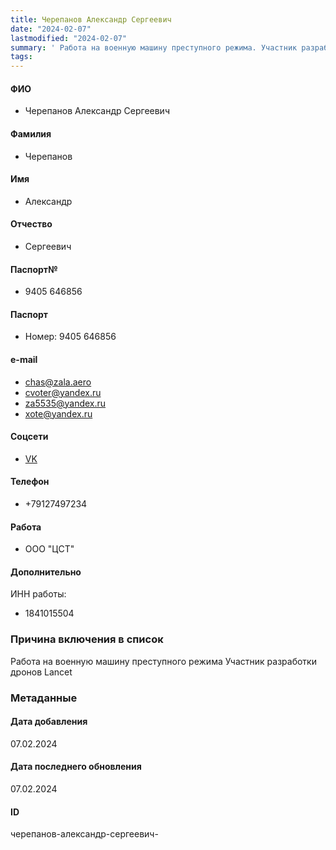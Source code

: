 ```yaml
---
title: Черепанов Александр Сергеевич
date: "2024-02-07"
lastmodified: "2024-02-07"
summary: ' Работа на военную машину преступного режима. Участник разработки дронов Lancet'
tags: 
---
```

<!--# pp2-->
<!--## Фигурант-->
<!--### Личные данные-->
#### ФИО
- Черепанов Александр Сергеевич
#### Фамилия
- Черепанов
#### Имя
- Александр
#### Отчество
- Сергеевич
#### Паспорт№
- 9405 646856
#### Паспорт
- Номер: 9405 646856
#### e-mail
- chas@zala.aero
- cvoter@yandex.ru
- za5535@yandex.ru
- xote@yandex.ru
#### Соцсети
- [VK](https://vk.com/id64761797)
#### Телефон
- +79127497234
#### Работа
- ООО "ЦСТ"
#### Дополнительно
ИНН работы:
- 1841015504
### Причина включения в список
Работа на военную машину преступного режима
Участник разработки дронов Lancet
### Метаданные
#### Дата добавления
07.02.2024
#### Дата последнего обновления
07.02.2024
#### ID
черепанов-александр-сергеевич-
<!--## END;-->
